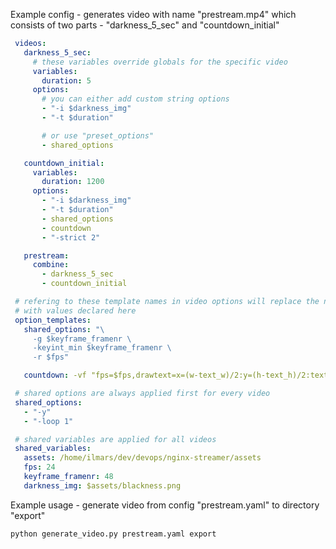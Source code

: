 Example config - generates video with name "prestream.mp4" which consists of
two parts - "darkness_5_sec" and "countdown_initial"

```yaml
 videos:
   darkness_5_sec:
     # these variables override globals for the specific video
     variables:
       duration: 5
     options:
       # you can either add custom string options
       - "-i $darkness_img"
       - "-t $duration"

       # or use "preset_options"
       - shared_options

   countdown_initial:
     variables:
       duration: 1200
     options:
       - "-i $darkness_img"
       - "-t $duration"
       - shared_options
       - countdown
       - "-strict 2"

   prestream:
     combine:
       - darkness_5_sec
       - countdown_initial

 # refering to these template names in video options will replace the names
 # with values declared here
 option_templates:
   shared_options: "\
     -g $keyframe_framenr \
     -keyint_min $keyframe_framenr \
     -r $fps"

   countdown: -vf "fps=$fps,drawtext=x=(w-text_w)/2:y=(h-text_h)/2:text='%{eif\:(($duration-t)/60)\:d\:2}\:%{eif\:mod(($duration-t),60)\:d\:2}'"

 # shared options are always applied first for every video
 shared_options:
   - "-y"
   - "-loop 1"

 # shared variables are applied for all videos
 shared_variables:
   assets: /home/ilmars/dev/devops/nginx-streamer/assets
   fps: 24
   keyframe_framenr: 48
   darkness_img: $assets/blackness.png
```

Example usage - generate video from config "prestream.yaml" to directory "export"
```bash
python generate_video.py prestream.yaml export
```

